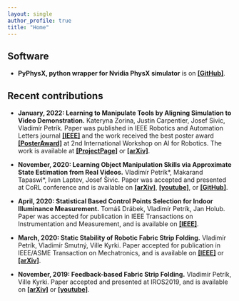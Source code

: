 ```yaml
---
layout: single
author_profile: true
title: "Home"
---
```


## Software
* **PyPhysX, python wrapper for Nvidia PhysX simulator** is on [**[GitHub]**](https://github.com/petrikvladimir/pyphysx).

## Recent contributions

* **January, 2022: Learning to Manipulate Tools by Aligning Simulation to Video Demonstration.**
    Kateryna Zorina, Justin Carpentier, Josef Sivic, Vladimír Petrík.
    Paper was published in IEEE Robotics and Automation Letters journal [**[IEEE]**](https://ieeexplore.ieee.org/iel7/7083369/7339444/09612073.pdf) 
    and the work received the best poster award [**[PosterAward]**](https://europe.naverlabs.com/wp-content/uploads/2021/12/Screenshot-2021-12-01-at-23.19.16.png) at 2nd International Workshop on AI for Robotics.
    The work is available at 
    [**[ProjectPage]**](https://data.ciirc.cvut.cz/public/projects/2021LearningToolMotion/) or
    [**[arXiv]**](https://arxiv.org/abs/2111.03088).

* **November, 2020: Learning Object Manipulation Skills via Approximate State Estimation from Real Videos.**
    Vladimír Petrík*, Makarand Tapaswi*, Ivan Laptev, Josef Šivic.
    Paper was accepted and presented at CoRL conference and is available on 
    [**[arXiv]**](https://arxiv.org/abs/2011.06813),
    [**[youtube]**](https://youtu.be/0bhO3KCKVa8), or
    [**[GitHub]**](https://github.com/makarandtapaswi/Real2Sim_CoRL2020).

* **April, 2020: Statistical Based Control Points Selection for Indoor Illuminance Measurement.**
    Tomáš Drábek, Vladimír Petrík, Jan Holub.
    Paper was accepted for publication in IEEE Transactions on Instrumentation and Measurement, and is available on 
    [**[IEEE]**](https://ieeexplore.ieee.org/stamp/stamp.jsp?arnumber=9066919).

* **March, 2020: Static Stability of Robotic Fabric Strip Folding.**
    Vladimír Petrík, Vladimír Smutný, Ville Kyrki.
    Paper accepted for publication in IEEE/ASME Transaction on Mechatronics, and is available on 
    [**[IEEE]**](https://ieeexplore.ieee.org/stamp/stamp.jsp?arnumber=9037109) or
    [**[arXiv]**](https://arxiv.org/abs/1902.11021).

* **November, 2019: Feedback-based Fabric Strip Folding.**
    Vladimír Petrík, Ville Kyrki.
    Paper accepted and presented at IROS2019, and is available on 
    [**[arXiv]**](https://arxiv.org/abs/1904.01298) or 
    [**[youtube]**](https://www.youtube.com/watch?v=ghcp7CdqhjM&list=PL7EJPwNF0uyOtF5ySihyai2at87PbYQ4y).
